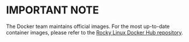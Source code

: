 # IMPORTANT NOTE

The Docker team maintains official images. For the most up-to-date container images, please refer to the [Rocky Linux Docker Hub repository](https://hub.docker.com/r/rockylinux/rockylinux).